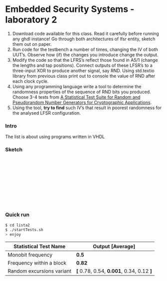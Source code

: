 # Embedded Security Systems - laboratory 2
 1. Download code available for this class. Read it carefully before running any ghdl instance! Go through both architectures of lfsr entity, sketch them out on paper.
2. Run code for the testbench a number of times, changing the IV of both UUT’s. Observe how (if) the changes you introduce change the output.
3. Modify the code so that the LFRS’s reflect those found in A5/1 (change the lengths and tap positions). Connect outputs of these LFSR’s to a three-input XOR to produce another signal, say RND. Using std.textio library from previous class print out to console the value of RND after each clock cycle.
4. Using any programming language write a tool to determine the randomness properties of the sequence of RND bits you produced. Choose 3-4 tests from [A Statistical Test Suite for Random and Pseudorandom Number Generators for Cryptographic Applications](https://nvlpubs.nist.gov/nistpubs/legacy/sp/nistspecialpublication800-22r1a.pdf).
5. Using the tool, **try to find** such IV’s that result in poorest randomness for the analysed LFSR configuration.

### Intro
 The list is about using programs written in VHDL 
 
### Sketch
<object data="assignment-1-2/LFSRs.pdf" type="application/pdf" width="700px" height="700px">
    <embed src="assignment-1-2/LFSRs.pdf"/>
</object>

### Quick run

```sh
$ cd lista2
$ ./startTests.sh
> enjoy
```

| Statistical Test Name | Output [Average] |
| ------ | ------ |
| Monobit frequency | **0.5** |
| Frequency within a block | **0.82** |
| Random excursions variant | **[** 0.78, 0.54, **0.001**, 0.34, 0.12 **]** |

